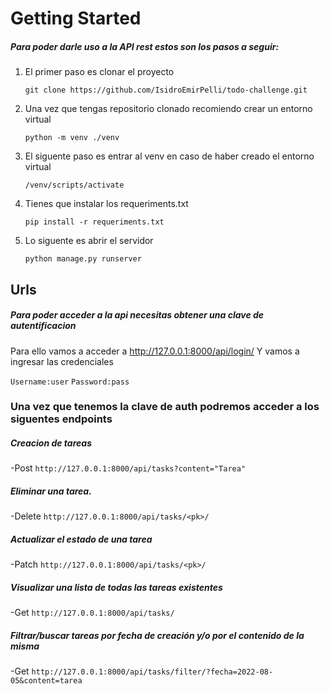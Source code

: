 # Getting Started
##### Para poder darle uso a la API rest estos son los pasos a seguir:
1. El primer paso es clonar el proyecto

    `git clone https://github.com/IsidroEmirPelli/todo-challenge.git`

2.  Una vez que tengas repositorio clonado recomiendo crear un entorno virtual

    `python -m venv ./venv`

3. El siguente paso es entrar al venv en caso de haber creado el entorno virtual

    `/venv/scripts/activate`

4. Tienes que instalar los requeriments.txt

    `pip install -r requeriments.txt`

5. Lo siguente es abrir el servidor

    `python manage.py runserver`

## Urls
##### Para poder acceder a la api necesitas obtener una clave de autentificacion
Para ello vamos a acceder a http://127.0.0.1:8000/api/login/
Y vamos a ingresar las credenciales 

`Username:user` `Password:pass`

### Una vez que tenemos la clave de auth podremos acceder a los siguentes endpoints
##### Creacion  de tareas
-Post `http://127.0.0.1:8000/api/tasks?content="Tarea"`
##### Eliminar una tarea.
-Delete `http://127.0.0.1:8000/api/tasks/<pk>/`
##### Actualizar el estado de una tarea
-Patch  `http://127.0.0.1:8000/api/tasks/<pk>/`
##### Visualizar una lista de todas las tareas existentes
-Get `http://127.0.0.1:8000/api/tasks/`
##### Filtrar/buscar tareas por fecha de creación y/o por el contenido de la misma
-Get `http://127.0.0.1:8000/api/tasks/filter/?fecha=2022-08-05&content=tarea`
